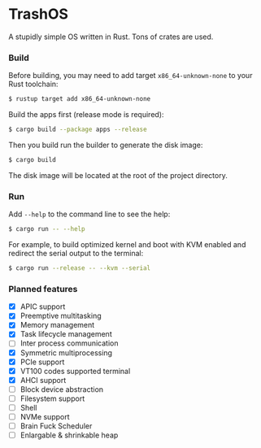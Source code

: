 # TrashOS

A stupidly simple OS written in Rust. Tons of crates are used.

### Build

Before building, you may need to add target `x86_64-unknown-none` to your Rust toolchain:

```bash
$ rustup target add x86_64-unknown-none
```

Build the apps first (release mode is required):

```bash
$ cargo build --package apps --release
```

Then you build run the builder to generate the disk image:

```bash
$ cargo build
```

The disk image will be located at the root of the project directory.

### Run

Add `--help` to the command line to see the help:

```bash
$ cargo run -- --help
```

For example, to build optimized kernel and boot with KVM enabled and redirect the serial output to the terminal:

```bash
$ cargo run --release -- --kvm --serial
```

### Planned features

- [x] APIC support
- [x] Preemptive multitasking
- [x] Memory management
- [x] Task lifecycle management
- [ ] Inter process communication
- [x] Symmetric multiprocessing
- [x] PCIe support
- [x] VT100 codes supported terminal
- [x] AHCI support
- [ ] Block device abstraction
- [ ] Filesystem support
- [ ] Shell
- [ ] NVMe support
- [ ] Brain Fuck Scheduler
- [ ] Enlargable & shrinkable heap
